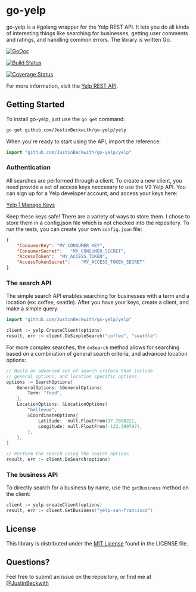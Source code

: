 # go-yelp
go-yelp is a #golang wrapper for the Yelp REST API.  It lets you do all kinds of interesting things like searching for businesses, getting user comments and ratings, and handling common errors.  The library is written Go.

[![GoDoc](https://godoc.org/github.com/JustinBeckwith/go-yelp/yelp?status.svg)](https://godoc.org/github.com/JustinBeckwith/go-yelp/yelp)

[![Build Status](https://travis-ci.org/JustinBeckwith/go-yelp.svg?branch=master)](https://travis-ci.org/JustinBeckwith/go-yelp)

[![Coverage Status](https://coveralls.io/repos/JustinBeckwith/go-yelp/badge.png)](https://coveralls.io/r/JustinBeckwith/go-yelp)

For more information, visit the [Yelp REST API](http://www.yelp.com/developers/documentation/v2/overview).

## Getting Started
To install go-yelp, just use the `go get` command:

```sh
go get github.com/JustinBeckwith/go-yelp/yelp
```

When you're ready to start using the API, import the reference:

```go
import "github.com/JustinBeckwith/go-yelp/yelp"
```

### Authentication

All searches are performed through a client.  To create a new client, you need provide a set of access keys neccesary to use the V2 Yelp API. You can sign up for a Yelp developer account, and access your keys here:

[Yelp | Manage Keys](http://www.yelp.com/developers/manage_api_keys)

Keep these keys safe!  There are a variety of ways to store them.  I chose to store them in a config.json file which is not checked into the repository.  To run the tests, you can create your own `config.json` file:

```json
{
	"ConsumerKey": "MY_CONSUMER_KEY",
	"ConsumerSecret":	"MY_CONSUMER_SECRET",
	"AccessToken":	"MY_ACCESS_TOKEN",
	"AccessTokenSecret":	"MY_ACCESS_TOKEN_SECRET"
}
```

### The search API

The simple search API enables searching for businesses with a term and a location (ex: coffee, seattle).  After you have your keys, create a client, and make a simple query:

```go
import "github.com/JustinBeckwith/go-yelp/yelp"

client := yelp.CreateClient(options)
result, err := client.DoSimpleSearch("coffee", "seattle")
```

For more complex searches, the `doSearch` method allows for searching based on a combination of general search criteria, and advanced location options:

```go
// Build an advanced set of search critera that include 
// general options, and location specific options.
options := SearchOptions{
	GeneralOptions: &GeneralOptions{
		Term: "food",
	},
	LocationOptions: &LocationOptions{
		"bellevue",
		&CoordinateOptions{
			Latitude:  null.FloatFrom(37.788022),
			Longitude: null.FloatFrom(-122.399797),
		},
	},
}

// Perform the search using the search options
result, err := client.DoSearch(options)
```

### The business API
To directly search for a business by name, use the `getBusiness` method on the client:

```go
client := yelp.createClient(options)
result, err := client.GetBusiness("yelp-san-francisco")
```


## License
This library is distributed under the [MIT License](http://opensource.org/licenses/MIT) found in the LICENSE file.


## Questions?
Feel free to submit an issue on the repository, or find me at [@JustinBeckwith](http://twitter.com/JustinBeckwith)
